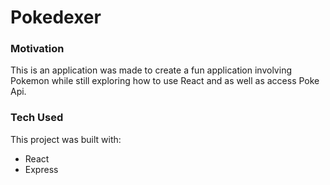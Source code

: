 # Pokedexer

### Motivation

This is an application was made to create a fun application involving Pokemon while still exploring how to use React and as well as access Poke Api.  

### Tech Used
This project was built with:
- React
- Express
